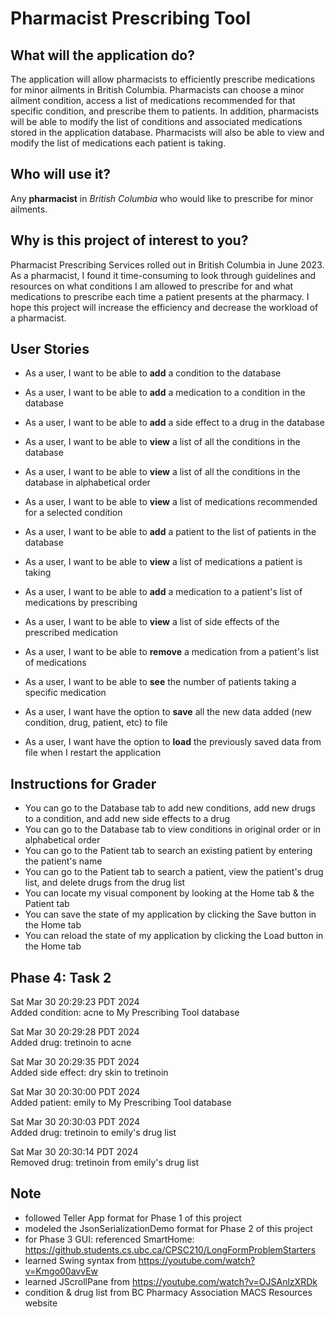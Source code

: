 # Pharmacist Prescribing Tool

## What will the application do?
The application will allow pharmacists to efficiently prescribe medications 
for minor ailments in British Columbia.
Pharmacists can choose a minor ailment condition, 
access a list of medications recommended for that specific condition, and prescribe them to patients.
In addition, pharmacists will be able to modify the list of conditions 
and associated medications stored in the application database. 
Pharmacists will also be able to view and modify the list of medications each patient is taking.

## Who will use it?
Any **pharmacist** in *British Columbia* who would like to prescribe for minor ailments.

## Why is this project of interest to you?
Pharmacist Prescribing Services rolled out in British Columbia in June 2023. 
As a pharmacist, I found it time-consuming to look through guidelines and resources on what conditions 
I am allowed to prescribe for and what medications to prescribe each time a patient presents at the pharmacy. 
I hope this project will increase the efficiency and decrease the workload of a pharmacist.

## User Stories
- As a user, I want to be able to **add** a condition to the database
- As a user, I want to be able to **add** a medication to a condition in the database
- As a user, I want to be able to **add** a side effect to a drug in the database
- As a user, I want to be able to **view** a list of all the conditions in the database
- As a user, I want to be able to **view** a list of all the conditions in the database in alphabetical order
- As a user, I want to be able to **view** a list of medications recommended for a selected condition
- As a user, I want to be able to **add** a patient to the list of patients in the database
- As a user, I want to be able to **view** a list of medications a patient is taking
- As a user, I want to be able to **add** a medication to a patient's list of medications by prescribing
- As a user, I want to be able to **view** a list of side effects of the prescribed medication
- As a user, I want to be able to **remove** a medication from a patient's list of medications
- As a user, I want to be able to **see** the number of patients taking a specific medication

- As a user, I want have the option to **save** all the new data added (new condition, drug, patient, etc) to file
- As a user, I want have the option to **load** the previously saved data from file when I restart the application

## Instructions for Grader
- You can go to the Database tab to add new conditions, add new drugs to a condition, and add new side effects to a drug
- You can go to the Database tab to view conditions in original order or in alphabetical order
- You can go to the Patient tab to search an existing patient by entering the patient's name
- You can go to the Patient tab to search a patient, view the patient's drug list, and delete drugs from the drug list
- You can locate my visual component by looking at the Home tab & the Patient tab
- You can save the state of my application by clicking the Save button in the Home tab
- You can reload the state of my application by clicking the Load button in the Home tab

## Phase 4: Task 2
Sat Mar 30 20:29:23 PDT 2024  
Added condition: acne to My Prescribing Tool database

Sat Mar 30 20:29:28 PDT 2024  
Added drug: tretinoin to acne

Sat Mar 30 20:29:35 PDT 2024  
Added side effect: dry skin to tretinoin

Sat Mar 30 20:30:00 PDT 2024  
Added patient: emily to My Prescribing Tool database

Sat Mar 30 20:30:03 PDT 2024  
Added drug: tretinoin to emily's drug list

Sat Mar 30 20:30:14 PDT 2024  
Removed drug: tretinoin from emily's drug list

## Note
- followed Teller App format for Phase 1 of this project
- modeled the JsonSerializationDemo format for Phase 2 of this project
- for Phase 3 GUI: referenced SmartHome: https://github.students.cs.ubc.ca/CPSC210/LongFormProblemStarters
- learned Swing syntax from https://youtube.com/watch?v=Kmgo00avvEw
- learned JScrollPane from https://youtube.com/watch?v=OJSAnlzXRDk
- condition & drug list from BC Pharmacy Association MACS Resources website